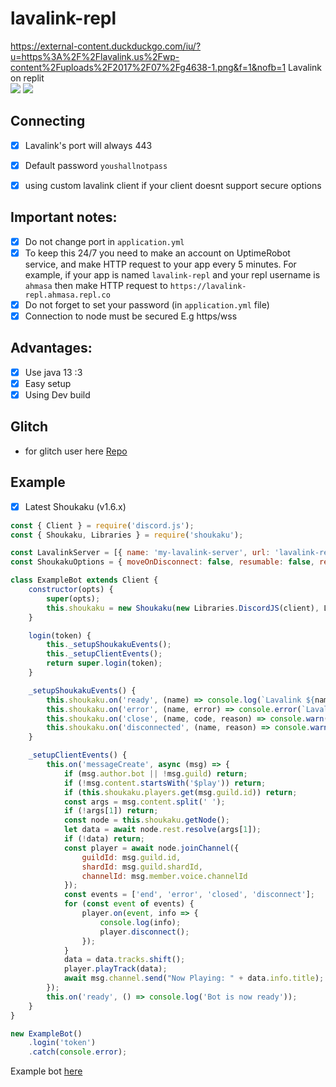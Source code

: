 # lavalink-repl
https://external-content.duckduckgo.com/iu/?u=https%3A%2F%2Flavalink.us%2Fwp-content%2Fuploads%2F2017%2F07%2Fg4638-1.png&f=1&nofb=1
Lavalink on replit
<br>
<a href="https://github.com/chethanyadav456/lavalink/releases/download/1.0.1/lavalink.zip"><img src="![Lavalink-server on Rdp](https://user-images.githubusercontent.com/46392684/155861877-2cc5bc0e-1074-4f3f-948e-eb7d2be936b7.png)"></a>
<a href="https://replit.com/github/chethanyadav456/lavalink-repl"><img src="https://img.shields.io/badge/REPL-FORK-green"></a>
## Connecting
- [x] Lavalink's port will always 443 
- [x] Default password `youshallnotpass`
- [x] using custom lavalink client if your client doesnt support secure options


## Important notes:
- [x] Do not change port in `application.yml`
- [x] To keep this 24/7 you need to make an account on UptimeRobot service, and make HTTP request to your app every 5 minutes. For example, if your app is named `lavalink-repl` and your repl username is `ahmasa` then make HTTP request to `https://lavalink-repl.ahmasa.repl.co`
- [x] Do not forget to set your password (in `application.yml` file)
- [x] Connection to node must be secured E.g https/wss
## Advantages:
- [x] Use java 13 :3
- [x] Easy setup
- [x] Using Dev build
## Glitch
- for glitch user here [Repo](https://github.com/chethanyadav456/lavalink-glitch)

## Example
- [x] Latest Shoukaku (v1.6.x)
```js
const { Client } = require('discord.js');
const { Shoukaku, Libraries } = require('shoukaku');

const LavalinkServer = [{ name: 'my-lavalink-server', url: 'lavalink-repl.ahmasa.repl.co:443', auth: 'youshallnotpass', secure: true }];
const ShoukakuOptions = { moveOnDisconnect: false, resumable: false, resumableTimeout: 30, reconnectTries: 2, restTimeout: 10000 };

class ExampleBot extends Client {
    constructor(opts) {
        super(opts);
        this.shoukaku = new Shoukaku(new Libraries.DiscordJS(client), LavalinkServer, ShoukakuOptions);
    }

    login(token) {
        this._setupShoukakuEvents();
        this._setupClientEvents();
        return super.login(token);
    }

    _setupShoukakuEvents() {
        this.shoukaku.on('ready', (name) => console.log(`Lavalink ${name}: Ready!`));
        this.shoukaku.on('error', (name, error) => console.error(`Lavalink ${name}: Error Caught,`, error));
        this.shoukaku.on('close', (name, code, reason) => console.warn(`Lavalink ${name}: Closed, Code ${code}, Reason ${reason || 'No reason'}`));
        this.shoukaku.on('disconnected', (name, reason) => console.warn(`Lavalink ${name}: Disconnected, Reason ${reason || 'No reason'}`));
    }

    _setupClientEvents() {
        this.on('messageCreate', async (msg) => {
            if (msg.author.bot || !msg.guild) return;
            if (!msg.content.startsWith('$play')) return;
            if (this.shoukaku.players.get(msg.guild.id)) return;
            const args = msg.content.split(' ');
            if (!args[1]) return;
            const node = this.shoukaku.getNode();
            let data = await node.rest.resolve(args[1]);
            if (!data) return;
            const player = await node.joinChannel({
                guildId: msg.guild.id,
                shardId: msg.guild.shardId,
                channelId: msg.member.voice.channelId
            });
            const events = ['end', 'error', 'closed', 'disconnect'];
            for (const event of events) {
                player.on(event, info => {
                    console.log(info);
                    player.disconnect();
                });
            }
            data = data.tracks.shift();
            player.playTrack(data); 
            await msg.channel.send("Now Playing: " + data.info.title);
        });
        this.on('ready', () => console.log('Bot is now ready'));
    }
}

new ExampleBot()
    .login('token')
    .catch(console.error);
```
Example bot [here](https://github.com/brblacky/lavamusic)
